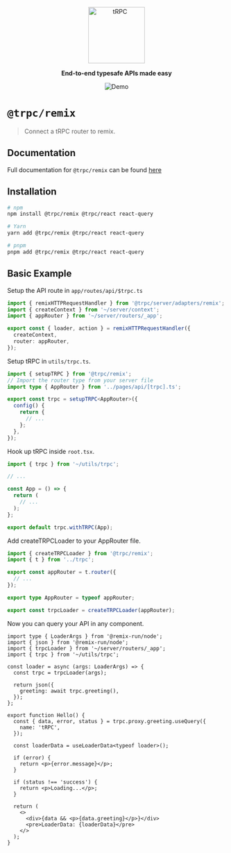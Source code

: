 <p align="center">
  <a href="https://trpc.io/"><img src="../../www/static/img/logo-text.svg" alt="tRPC" height="130"/></a>
</p>

<p align="center">
  <strong>End-to-end typesafe APIs made easy</strong>
</p>

<p align="center">
  <!-- TODO: replace with new version GIF -->
  <img src="https://storage.googleapis.com/trpc/trpcgif.gif" alt="Demo" />
</p>

# `@trpc/remix`

> Connect a tRPC router to remix.

## Documentation

Full documentation for `@trpc/remix` can be found [here]()

## Installation

```bash
# npm
npm install @trpc/remix @trpc/react react-query

# Yarn
yarn add @trpc/remix @trpc/react react-query

# pnpm
pnpm add @trpc/remix @trpc/react react-query
```

## Basic Example

Setup the API route in `app/routes/api/$trpc.ts`

```ts
import { remixHTTPRequestHandler } from '@trpc/server/adapters/remix';
import { createContext } from '~/server/context';
import { appRouter } from '~/server/routers/_app';

export const { loader, action } = remixHTTPRequestHandler({
  createContext,
  router: appRouter,
});
```

Setup tRPC in `utils/trpc.ts`.

```ts
import { setupTRPC } from '@trpc/remix';
// Import the router type from your server file
import type { AppRouter } from '../pages/api/[trpc].ts';

export const trpc = setupTRPC<AppRouter>({
  config() {
    return {
      // ...
    };
  },
});
```

Hook up tRPC inside `root.tsx`.

```ts
import { trpc } from '~/utils/trpc';

// ...

const App = () => {
  return (
    // ...
  );
};

export default trpc.withTRPC(App);
```

Add createTRPCLoader to your AppRouter file.

```ts
import { createTRPCLoader } from '@trpc/remix';
import { t } from '../trpc';

export const appRouter = t.router({
  // ...
});

export type AppRouter = typeof appRouter;

export const trpcLoader = createTRPCLoader(appRouter);
```

Now you can query your API in any component.

```tsx
import type { LoaderArgs } from '@remix-run/node';
import { json } from '@remix-run/node';
import { trpcLoader } from '~/server/routers/_app';
import { trpc } from '~/utils/trpc';

const loader = async (args: LoaderArgs) => {
  const trpc = trpcLoader(args);

  return json({
    greeting: await trpc.greeting(),
  });
};

export function Hello() {
  const { data, error, status } = trpc.proxy.greeting.useQuery({
    name: 'tRPC',
  });

  const loaderData = useLoaderData<typeof loader>();

  if (error) {
    return <p>{error.message}</p>;
  }

  if (status !== 'success') {
    return <p>Loading...</p>;
  }

  return (
    <>
      <div>{data && <p>{data.greeting}</p>}</div>
      <pre>LoaderData: {loaderData}</pre>
    </>
  );
}
```
